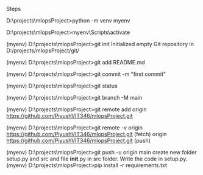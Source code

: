 Steps

D:\projects\mlopsProject>python -m venv myenv

D:\projects\mlopsProject>myenv\Scripts\activate

(myenv) D:\projects\mlopsProject>git init
Initialized empty Git repository in D:/projects/mlopsProject/git/

(myenv) D:\projects\mlopsProject>git add README.md

(myenv) D:\projects\mlopsProject>git commit -m "first commit"

(myenv) D:\projects\mlopsProject>git status

(myenv) D:\projects\mlopsProject>git branch -M main

(myenv) D:\projects\mlopsProject>git remote add origin https://github.com/PiyushVIT346/mlopsProject.git

(myenv) D:\projects\mlopsProject>git remote -v
origin  https://github.com/PiyushVIT346/mlopsProject.git (fetch)
origin  https://github.com/PiyushVIT346/mlopsProject.git (push)

(myenv) D:\projects\mlopsProject>git push -u origin main
create new folder setup.py and src and file __init__.py in src folder. Write the code in setup.py. 
(myenv) D:\projects\mlopsProject>pip install -r requirements.txt